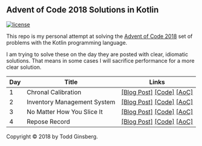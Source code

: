 ## Advent of Code 2018 Solutions in Kotlin

[![license](https://img.shields.io/github/license/mashape/apistatus.svg)]()

This repo is my personal attempt at solving the [Advent of Code 2018](http://adventofcode.com/2018) set of problems with the Kotlin programming language.

I am trying to solve these on the day they are posted with clear, idiomatic solutions. That means in some cases I will sacrifice performance for a more clear solution.

|   Day   | Title                                         |  Links                                       |
| --------|-----------------------------------------------|--------------------------------------------- |
|    1    | Chronal Calibration                           | [\[Blog Post\]](https://todd.ginsberg.com/post/advent-of-code/2018/day1/) [\[Code\]](https://github.com/tginsberg/advent-2018-kotlin/blob/master/src/main/kotlin/com/ginsberg/advent2018/Day01.kt) [\[AoC\]](http://adventofcode.com/2018/day/1) |
|    2    | Inventory Management System                   | [\[Blog Post\]](https://todd.ginsberg.com/post/advent-of-code/2018/day2/) [\[Code\]](https://github.com/tginsberg/advent-2018-kotlin/blob/master/src/main/kotlin/com/ginsberg/advent2018/Day02.kt) [\[AoC\]](http://adventofcode.com/2018/day/2) |
|    3    | No Matter How You Slice It                    | [\[Blog Post\]](https://todd.ginsberg.com/post/advent-of-code/2018/day3/) [\[Code\]](https://github.com/tginsberg/advent-2018-kotlin/blob/master/src/main/kotlin/com/ginsberg/advent2018/Day03.kt) [\[AoC\]](http://adventofcode.com/2018/day/3) |
|    4    | Repose Record                                 | [\[Blog Post\]](https://todd.ginsberg.com/post/advent-of-code/2018/day4/) [\[Code\]](https://github.com/tginsberg/advent-2018-kotlin/blob/master/src/main/kotlin/com/ginsberg/advent2018/Day04.kt) [\[AoC\]](http://adventofcode.com/2018/day/4) |


Copyright &copy; 2018 by Todd Ginsberg.
